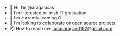 - 👋 Hi, I’m @aragalucas
- 👀 I’m interested in finish IT graduation
- 🌱 I’m currently learning C
- 💞️ I’m looking to collaborate on open source projects
- 📫 How to reach me: lucasaragao0192@gmail.com

<!---
aragalucas/aragalucas is a ✨ special ✨ repository because its `README.md` (this file) appears on your GitHub profile.
You can click the Preview link to take a look at your changes.
--->
